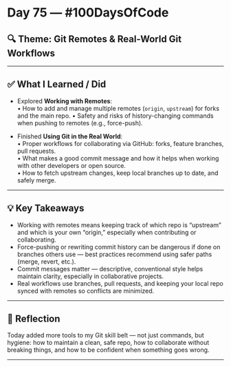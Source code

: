 # Day 75 — #100DaysOfCode

## 🔍 Theme: Git Remotes & Real-World Git Workflows

---

## ✅ What I Learned / Did

- Explored **Working with Remotes**:  
  • How to add and manage multiple remotes (`origin`, `upstream`) for forks and the main repo.
  • Safety and risks of history-changing commands when pushing to remotes (e.g., force-push). 

- Finished **Using Git in the Real World**:  
  • Proper workflows for collaborating via GitHub: forks, feature branches, pull requests.  
  • What makes a good commit message and how it helps when working with other developers or open source.  
  • How to fetch upstream changes, keep local branches up to date, and safely merge.  

---

## 💡 Key Takeaways

- Working with remotes means keeping track of which repo is “upstream” and which is your own “origin,” especially when contributing or collaborating.  
- Force-pushing or rewriting commit history can be dangerous if done on branches others use — best practices recommend using safer paths (merge, revert, etc.).  
- Commit messages matter — descriptive, conventional style helps maintain clarity, especially in collaborative projects.  
- Real workflows use branches, pull requests, and keeping your local repo synced with remotes so conflicts are minimized.

---

## 🔭 Reflection

Today added more tools to my Git skill belt — not just commands, but hygiene: how to maintain a clean, safe repo, how to collaborate without breaking things, and how to be confident when something goes wrong.  

---